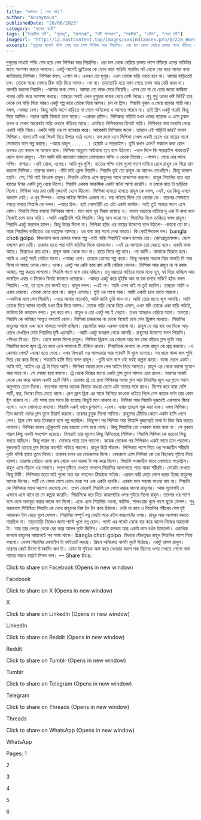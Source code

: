 ```yaml
---
title: "কর্মফল ( শেষ পর্ব)"
author: "Anonymous"
publishedDate: "20/06/2023"
category: "কলেজ ছাত্রী"
tags: ["ইরোটিক চটি", "গৃহবধূ", "গ্রুপসেক্স", "চটি উপন্যাস", "পরকীয়া", "বৌদি", "সেরা চটি"]
imageUrl: "http://i2.eastcontent.top/images/xxxindiansex.pro/0/228_Horny_Indian.jpg"
excerpt: "দুপুরের মধ্যেই শপিং শেষ হয়ে গেল লিপিকা আর পিয়ালির। ওরা মল থেকে বেরিয়ে রাস্তার পাশে দাঁড়িয়ে ওদের গাড়িটার জন্যে অপেক্ষা করতে লাগলো। একটু আগেই ড্রাইভার কে ফোন করে গাড়িটা পারকিং লট থেকে বের করে আনা..."
---
```


দুপুরের মধ্যেই শপিং শেষ হয়ে গেল লিপিকা আর পিয়ালির। ওরা মল থেকে বেরিয়ে রাস্তার পাশে দাঁড়িয়ে ওদের গাড়িটার জন্যে অপেক্ষা করতে লাগলো। একটু আগেই ড্রাইভার কে ফোন করে গাড়িটা পারকিং লট থেকে বের করে আনার কথা জানিয়েছে লিপিকা।
লিপিকা বলল,
-শোন না। এখনও তো দুপুর। এখন তোকে বাড়ি যেতে হবে না। আমার বাড়িতেই চল। তোকে সন্ধ্যে বেলায় ঠিক বাড়ি দিয়ে আসব।
-না না। তাড়াতাড়ি হয়ে যখন গেছে তখন আর দেরি করব না। আপত্তি করলো পিয়ালি।
-আমার কথা শোন। আমরা তো লাঞ্চ সেরে নিয়েছি। এমন তো না যে তোর জন্যে কাকিমা খাবার রেডি করে অপেক্ষা করছে। তাছাড়া সবাই এখন দুপুরের খাবার খেয়ে রেস্ট নিচ্ছে। শুধু শুধু ওদের কষ্ট দিবি? তার থেকে চল বাড়ি গিয়ে আরও একটু গল্প করে তোকে দিয়ে আসব। চল না প্লিস।
পিয়ালি বুঝল এ মেয়ে ছাড়ার পাত্রী নয়। বলল,
-আচ্ছা বেশ। কিন্তু আমি আগে বাড়িতে না গেলে অনিকেত ও আসতে পারবে না। তাই প্লিস একটু পরেই কিন্তু দিয়ে আসিস। নহলে আমি নিজেই চলে যাবো।
-একদম প্রমিস।
লিপিকার গাড়িটা যখন ওদের গ্যারাজ এ এসে ঢুকল তখন ও দেখল আরেকটা গাড়ি ওখানে দাঁড়িয়ে আছে। এমনিতে লিপিকাদের তিনটে গাড়ি। লিপিকার বাবা মানালি গেছে একটা গাড়ি নিয়ে। একটা গাড়ি ওর মা ব্যাবহার করে। আরেকটা লিপিকার জন্যে। তাহলে এই গাড়িটা কার? ভাবল লিপিকা। 
বাংলা চটি
ওরা লিফট দিয়ে উপরে ওঠে এলো। হল রুমে এসে লিপিকা দেখল একটা ছেলে ওর মায়ের সাথে সোফাতে বসে গল্প করছে।
-আরে রাহুল…………। হোয়াট এ সারপ্রাইস। তুমি কখন এলে? সকালে কথা হোল তখনও তো বললে না আসবে বলে। লিপিকা আহ্লাদে আটখানা হয়ে বলে উঠলো।
-বলে দিলে কি সারপ্রাইস থাকতো? হেসে বলল রাহুল।
-ইস আমি যদি জানতাম তাহলে তোমাকেও সপিং এ ডেকে নিতাম।
-পাগল। মেয়ে দের সাথে সপিং। বাপরে।
-যাই হোক, এসেছ। আমি খুব খুশি।
হাতের শপিং ব্যাগ গুলো পাশে নামিয়ে রেখে রাহুল কে গিয়ে হাগ করলো লিপিকা। তারপর বলল।
-মিট মাই ফ্রেন্ড পিয়ালি। পিয়ালি তুই তো রাহুল কে আগেও দেখেছিস। কিন্তু আলাপ হয়নি। সো, মিট মাই ফিওন্সে রাহুল।
পিয়ালি এগিয়ে এসে রাহুলের সাথে হ্যান্ডসেক করলো।
রাহুল পিয়ালির হাত ধরে হাতের উপর একটা চুমু খেয়ে নিলো। পিয়ালি এরকম আকস্মিক একটা ঘটনা আশা করেনি। ও চমকে হাত টা ছাড়িয়ে নিলো। লিপিকা আর রমা দেবী দুজনেই হেসে উঠলো। লিপিকা হাসতে হাসতে রাহুল কে বলল,
-এই, ওর কিন্তু এসবে অভ্যাস নেই। ও খুব সিম্পল। ওদের লাইফ স্টাইল এরকম না। ভয় পাইয়ে দিলে তো বেচারা কে।
তারপর সোফাতে বসতে বসতে পিয়ালি কে বলল।
-আরে চিল। হাই সোসাইটি তে এটা একটা কাস্টম। আই তুই আমার পাশে এসে বোস।
পিয়ালি গিয়ে বসলো লিপিকার পাশে। মনে মনে খুব বিরক্ত হয়েছে ও। ভাবল ভদ্রতার খাতিরে দু এক টা কথা বলে নিজেই চলে যাবে বাড়ি।
-আমি এক্সট্রিমলি সরি পিয়ালি। কিছু মনে করো না। পিয়ালির দিকে তাকিয়ে বলল রাহুল।
পিয়ালি একটু ফরমাল হাসল। কিছু উত্তর দিলো না।
লিপিকা হঠাৎ ওর মায়ের উদ্দেশ্যে বলে উঠলো-
-জানো তো মা। আজ পিয়ালির বাড়ীতেও ওর বয়ফ্রেন্ড আসছে। ওর বাবা মার সাথে দেখা করতে। কি কোইন্সিডেন্স বল।
bangla choti golpo 
কিডন্যাপ করে চোদার মজার গল্প
-তাই নাকি পিয়ালি? দারুন ব্যাপার তো। কোনগ্রাচুলেসন্স।
হেসে বললেন রমা দেবী। তারপর হাতে পরা দামি ঘড়িটার দিকে তাকালেন।
-এই রে আমাকে তো বেরতে হবে। একটা কাজ আছে। ফিরতেও রাত হবে। রাহুল আজ থেকে যাও না। রাতে ফিরে গল্প হবে।
-না আন্টি। আমাকে ফিরতে হবে। আমি ও একটু পরই বেরিয়ে যাবো।
-আচ্ছা বেশ। তাহলে তোমরা গল্প করো। কিছু দরকার পড়লে নিচে মালতি দি আর বিনয় দা আছে ওদের বোল। ওকে।
একটু পর রেডি হয়ে রমা দেবী বেরিয়ে গেলেন। লিপিকা আর রাহুল না না রকম আষাঢ়ে গল্প করতে লাগলো। পিয়ালি পাশে বসে বোর হচ্ছিল। তবু ভদ্রতার খাতিরে মাঝে মধ্যে হুম, হ্যা দিয়ে যাচ্ছিল আর ভাবছিল এবার ও নিজেও বিদাই জানাবে ওদেরকে।
-আচ্ছা একটু করে হুইস্কি অন দা রক চলবে নাকি? হঠাৎ বলল পিয়ালি।
-হ্যা, তা হলে তো ভালই হয়। রাহুল বলল।
-এই না। আমি এসব খাই না তুই জানিস। তাছাড়া আমি ও এবার বেরবো। তোকে যেতে হবে না। রাহুল এসেছে। তুই ওর সাথে থাক। আমি একাই চলে যেতে পারবো। -একটানা বলে গেল পিয়ালি।
-ওরে আমার সত্যবতি, আমি জানি তুমি খাও না। আমি তোর জন্যে জুস আনছি। আমি তোকে দিয়ে আসব বলেছি যখন ঠিক দিয়ে আসব। তোকে বাড়ি থেকে নিয়ে এলাম, এখন যদি তোকে একা বাড়ি পাঠাই, কাকিমা কি ভাববেন বলত। চুপ করে বস। রাহুল ও তো একটু পর ই বেরবে। তখন আমরাও বেরিয়ে যাবো।
অগত্যা। পিয়ালি কে অনিচ্ছা সত্ত্বেও বসতেই হোল। লিপিকা চাকরদের না ডেকে নিজেই চলে গেল ড্রিঙ্কস আনতে।
পিয়ালির রাহুলের সাথে একা বসে থাকতে অস্বস্তি হচ্ছিল। ছেলেটার নজর একদম ভালো না। রাহুল যে বার বার ওর দিকে আড় চোখে দেখছিল সেটা পিয়ালির দৃষ্টি এড়ায়নি।
-আমি একটু বাথরুম থেকে আসছি। রাহুলের উদ্দেশ্যে বলল পিয়ালি।
-সিওর সিওর। প্লিস। হেসে জবাব দিলো রাহুল।
লিপিকা ড্রিঙ্কস এর বোতল আর মদ ঢালা কাঁচের গ্লাস দুটো আর পিয়ালির জন্যে জুস ট্রে তে করে এনে সামনের টি টেবিলে রাখল। পিয়ালিকে দেখতে না পেয়ে রাহুল কে প্রশ্ন করলো।
-ও কোথায় গেল?
-হাল্কা হতে গেছে। এখন নিশ্চয়ই ওর সালওয়ার আর প্যানটি টা খুলে বসেছে। সব জমে থাকা জল পুসি দিয়ে বের করে দিচ্ছে। শয়তানি হাসি দিয়ে বলল রাহুল।
-তুমি বসে বসে ওই সবই কল্পনা করো। বাজে ছেলে একটা। আমি যাই, আইস এর ট্রে টা নিয়ে আসি।
লিপিকা আবার চলে গেল আইস নিয়ে আসতে। রাহুল এর থেকে ভালো সুযোগ আর পাবে না। সে সোজা হয়ে বসলো। ট্রে থেকে নিজের জন্যে একটা গ্লাস তুলে সামনে এনে রাখল। তারপর পকেট থেকে বের করে আনল একটা ছোট সিসি। তারপর ট্রে তে রাখা লিপিকার মদের গ্লাস আর পিয়ালির জুস এর গ্লাসে সমান অনুপাতে ঢেলে দিলো।
বড়লোক বাপের অনেক বিগড়ে যাওয়া ছেলে এটা তাদের সঙ্গে রাখে। বিশেষ করে যারা বেশি পার্টি, বার, ডিস্কো নিয়ে মেতে থাকে। রেপ ড্রাগ ড্রিঙ্ক এর সাথে মিশিয়ে কাওকে খাইয়ে দিলে বেশ কয়েক ঘণ্টা তার কোন হুঁশ থাকবে না। এই সময় তার সাথে কি হয়েছে কিছুই মনে থাকবে না।
লিপিকা আর পিয়ালি দুজনেই একসাথে ফিরে এলো। এসে সোফাতে বসলো। পিয়ালি একই ভাবে চুপচাপ।
-বেশ। এবার তাহলে শুরু করা যাক। বলল লিপিকা।
তিন জনেই ওদের গ্লাস তুলে চিয়ার্স করলো। তারপর চুমুক দিলো পানিয়ে। রাহুলের ঠোঁটের কোনে একটা হাসি খেলে গেল।
ড্রিঙ্ক শেষ করে তিনজনে বসে গল্প করছিল। কিছুক্ষণ পর লিপিকা আর পিয়ালি দুজনেরই মাথা টা ঝিম ঝিম করতে লাগলো। লিপিকা ভাবল এটুকুতেই তার হয়তো নেশা হয়ে গেছে। কিন্তু পিয়ালির তো সেরকম হবার কথা না। সে বুঝতে পারল কিছু একটা গণ্ডগোল হয়েছে। নিশ্চয়ই তার জুসেও কিছু মিসিয়েছে লিপিকা। পিয়ালি লিপিকা কে হয়তো কিছু বলতে যাচ্ছিল। কিন্তু পারল না। সোফার গায়ে ঢলে পড়লো। কয়েক সেকেন্ড পর লিপিকাও একই ভাবে ঢলে পড়লো। দুজনেরই হাতের গ্লাস নিচের কার্পেটে গড়িয়ে পড়লো।
রাহুল উঠে দাঁড়াল। লিপিকার পাশে গিয়ে ওর সংজ্ঞাহীন শরীরটা দুটো বলিষ্ঠ হাতে তুলে নিলো। তারপর চলল ওর বেডরুমের দিকে। বেডরুমে এসে লিপিকা কে ওর বিছানায় শুইয়ে দিয়ে হাসল। তারপর বেরিয়ে এলো রুম থেকে এবং দরজা টা বন্ধ করে দিলো।
পিয়ালি সংজ্ঞাহীন ভাবে সোফাতে পড়েছিল। রাহুল এসে দাঁড়াল ওর সামনে। ললুপ দৃষ্টিতে দেখতে লাগলো পিয়ালির আলগোছে পড়ে থাকা শরীরটা। মেয়েটা দেখতে কিন্তু মিষ্টি। লিপিকার মতো মাই গুলো অত বড় নাহলেও ঠিকঠাক সাইজ। এরকম কচি মেয়ে ভোগ করার ইচ্ছে রাহুলের অনেক দিনের। পার্টি তে যেসব মেয়ে চোদে তারা সব এক একটা খানকি। এরকম মাল সহজে পাওয়া যায় না। পিয়ালি কে লিপিকার সাথে আগেও দেখেছে সে। তখন থেকেই পিয়ালি কে ভোগ করার বাসনা রাহুলের। আজ সুযোগটা যে এভাবে এসে যাবে তা সে কল্পনা করেনি।
পিয়ালিকে ধরে নিচে কারপেটের ওপর শুইয়ে দিলো রাহুল। তারপর ওর পাশে বসে ওকে অনাবৃত করার কাজে মন দিলো। একে একে পিয়ালির ওড়না, কামিজ, সালওয়ার খুলে পাশে ছুড়ে ফেলল। শুধু অন্তরবাস পিরিহিতা পিয়ালি কে দেখে রাহুলের লিঙ্গ টন টন করে উঠলো। দেরি না করে ও পিয়ালির শরীরের শেষ দুই আবরনও টান মেরে খুলে ফেলল। পিয়ালির সম্পূর্ণ নগ্ন দেহটা পড়ে রইল কারপেটের ওপর। রাহুর আর অপেক্ষা করতে পারছিল না। তাড়াতাড়ি নিজেও জামা প্যান্ট খুলে নগ্ন হোল। প্যান্ট এর পকেট থেকে বার করে আনল নিজের অয়ালেট টা। আর তার ভেতর থেকে বের করে আনল দুটো জিনিস। একটা কনডম আর একটা কাম বর্ধক ট্যাবলেট। একাধিক কনডম রাহুলের অয়ালেটে সব সময় থাকে।
bangla choti golpo 
বিধবার যৌনতৃষ্ণা
রাহুল পিয়ালির পাশে গিয়ে বসলো। দেখল পিয়ালির মোবাইল টা ভাইভ্রেট করছে। স্ক্রিনে অনিকেত নামটা ফুটে উঠেছে। একটু হাসল রাহুল। তারপর কেটে দিলো ইনকামিং কল টা। ফোন টা সুইচড অফ করে দেওয়ার আগে লক স্ক্রিনের ওপর দেখতে পেলো বাবা নামের আরও চারটে মিসড কল।
—
Share this:


Click to share on Facebook (Opens in new window)


Facebook




Click to share on X (Opens in new window)


X




Click to share on LinkedIn (Opens in new window)


LinkedIn




Click to share on Reddit (Opens in new window)


Reddit




Click to share on Tumblr (Opens in new window)


Tumblr




Click to share on Telegram (Opens in new window)


Telegram




Click to share on Threads (Opens in new window)


Threads




Click to share on WhatsApp (Opens in new window)


WhatsApp


Pages: 
1
 
2
 
3
 
4
 
5
 
6
